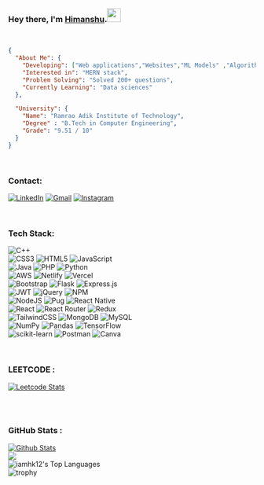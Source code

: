 <h3>Hey there, I'm <a target="_blank" href="https://hk12.netlify.app">Himanshu</a>.<img src="https://media.giphy.com/media/hvRJCLFzcasrR4ia7z/giphy.gif" width="28">
</h3>

<br>

```json
{
  "About Me": {
    "Developing": ["Web applications","Websites","ML Models" ,"Algorithms"],
    "Interested in": "MERN stack",
    "Problem Solving": "Solved 200+ questions",
    "Currently Learning": "Data sciences"
  },

  "University": {
    "Name": "Ramrao Adik Institute of Technology",
    "Degree" : "B.Tech in Computer Engineering",
    "Grade": "9.51 / 10"
  }
}
```

<br>
 
 ### Contact:

[![LinkedIn](https://img.shields.io/badge/-LinkedIn-0077B5?style=for-the-badge&logo=linkedin&logoColor=white)](https://www.linkedin.com/in/iamhk12/) 
[![Gmail](https://img.shields.io/badge/gmail-e0e0e0?style=for-the-badge&logo=gmail&logoColor=d54f43)](mailto:hkothari247@gmail.com) 
[![Instagram](https://img.shields.io/badge/Instagram-be2b60?style=for-the-badge&logo=instagram&logoColor=white)](https://instagram.com/_hk12)
<!-- <a href="https://www.linkedin.com/in/iamhk12/">
  <img align="left" alt="Himanshu's LinkedIN" width="40px" src="https://raw.githubusercontent.com/peterthehan/peterthehan/master/assets/linkedin.svg" />
</a> -->

<!-- <a href="https://www.instagram.com/_hk12/">
  <img align="left" alt="Himanshu's Instagram" width="40px" src="https://raw.githubusercontent.com/hussainweb/hussainweb/main/icons/instagram.png" />
</a> -->

<br>

### Tech Stack:
![C++](https://img.shields.io/badge/c++-%2300599C.svg?style=for-the-badge&logo=c%2B%2B&logoColor=white)<br>
![CSS3](https://img.shields.io/badge/css3-%2900599C.svg?style=for-the-badge&logo=css3&logoColor=white) 
![HTML5](https://img.shields.io/badge/html5-%23E34F26.svg?style=for-the-badge&logo=html5&logoColor=white) 
![JavaScript](https://img.shields.io/badge/javascript-%23323330.svg?style=for-the-badge&logo=javascript&logoColor=%23F7DF1E)<br>
![Java](https://img.shields.io/badge/java-%23ED8B00.svg?style=for-the-badge&logo=java&logoColor=white)
![PHP](https://img.shields.io/badge/php-%23777BB4.svg?style=for-the-badge&logo=php&logoColor=white)
![Python](https://img.shields.io/badge/python-3670A0?style=for-the-badge&logo=python&logoColor=ffdd54) <br>
![AWS](https://img.shields.io/badge/AWS-%23FF9900.svg?style=for-the-badge&logo=amazon-aws&logoColor=white)
![Netlify](https://img.shields.io/badge/netlify-%23000000.svg?style=for-the-badge&logo=netlify&logoColor=#00C7B7) 
![Vercel](https://img.shields.io/badge/vercel-%23000000.svg?style=for-the-badge&logo=vercel&logoColor=white)<br>
![Bootstrap](https://img.shields.io/badge/bootstrap-%23563D7C.svg?style=for-the-badge&logo=bootstrap&logoColor=white)
![Flask](https://img.shields.io/badge/flask-%23000.svg?style=for-the-badge&logo=flask&logoColor=white)
![Express.js](https://img.shields.io/badge/express.js-%23404d59.svg?style=for-the-badge&logo=express&logoColor=%2361DAFB) <br>
![JWT](https://img.shields.io/badge/JWT-black?style=for-the-badge&logo=JSON%20web%20tokens)
![jQuery](https://img.shields.io/badge/jquery-%230769AD.svg?style=for-the-badge&logo=jquery&logoColor=white)
![NPM](https://img.shields.io/badge/NPM-%23000000.svg?style=for-the-badge&logo=npm&logoColor=white)<br>
![NodeJS](https://img.shields.io/badge/node.js-6DA55F?style=for-the-badge&logo=node.js&logoColor=white)
![Pug](https://img.shields.io/badge/Pug-FFF?style=for-the-badge&logo=pug&logoColor=A86454)
![React Native](https://img.shields.io/badge/React-Native-20232a?style=for-the-badge&logo=react-native&logoColor=white)<br>
![React](https://img.shields.io/badge/react-%2320232a.svg?style=for-the-badge&logo=react&logoColor=%2361DAFB) 
![React Router](https://img.shields.io/badge/React_Router-CA4245?style=for-the-badge&logo=react-router&logoColor=white) 
![Redux](https://img.shields.io/badge/redux-%23593d88.svg?style=for-the-badge&logo=redux&logoColor=white)<br>
![TailwindCSS](https://img.shields.io/badge/tailwindcss-%2338B2AC.svg?style=for-the-badge&logo=tailwind-css&logoColor=white) 
![MongoDB](https://img.shields.io/badge/MongoDB-%234ea94b.svg?style=for-the-badge&logo=mongodb&logoColor=white)
![MySQL](https://img.shields.io/badge/mysql-%2300f.svg?style=for-the-badge&logo=mysql&logoColor=white) <br>
![NumPy](https://img.shields.io/badge/numpy-%23013243.svg?style=for-the-badge&logo=numpy&logoColor=white) 
![Pandas](https://img.shields.io/badge/pandas-%23150458.svg?style=for-the-badge&logo=pandas&logoColor=white)
![TensorFlow](https://img.shields.io/badge/TensorFlow-%23FF6F00.svg?style=for-the-badge&logo=TensorFlow&logoColor=white)<br>
![scikit-learn](https://img.shields.io/badge/scikit--learn-%23F7931E.svg?style=for-the-badge&logo=scikit-learn&logoColor=white) 
![Postman](https://img.shields.io/badge/Postman-FF6C37?style=for-the-badge&logo=postman&logoColor=white)
![Canva](https://img.shields.io/badge/Canva-%2300C4CC.svg?style=for-the-badge&logo=Canva&logoColor=white)

<br>

### LEETCODE :
[![Leetcode Stats](https://leetcard.jacoblin.cool/iamhk12?hide=ranking&theme=dark&border=2&radius=20&font=Poppins)](https://www.leetcode.com/iamhk12/) 

<br><br>

### GitHub Stats : 
<a href="#"><img alt="Github Stats" src="https://github-readme-stats.vercel.app/api?username=iamhk12&theme=react&show_icons=true" /></a> <br>
![](https://github-readme-streak-stats.herokuapp.com/?user=iamhk12&theme=react&hide_border=false)<br>
<img alt="iamhk12's Top Languages" src="https://github-readme-stats.vercel.app/api/top-langs/?username=iamhk12&theme=react&langs_count=16&layout=compact" /><br>
![trophy](https://github-profile-trophy.vercel.app/?username=iamhk12&theme=nord&column=4)

